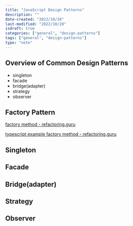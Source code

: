 ```yaml
---
title: "JavaScript Design Patterns"
description: ""
date-created: "2022/10/20"
last-modified: "2022/10/20"
isdraft: true
categories: ["general", "design-patterns"]
tags: ["general", "design-patterns"]
type: "note"
---
```


## Overview of Common Design Patterns

- singleton
- facade
- bridge(adapter)
- strategy
- observer

## Factory Pattern

[factory method - refactoring.guru](https://refactoring.guru/design-patterns/factory-method)

[typescript example factory method - refactoring.guru](https://refactoring.guru/design-patterns/factory-method/typescript/example)

## Singleton

## Facade

## Bridge(adapter)

## Strategy

## Observer
